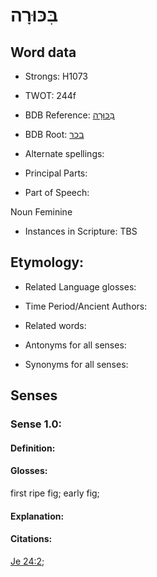 # בִּכּוּרָה

<!-- Status: S2="NeedsEdits" -->
<!-- Lexica used for edits:   -->

## Word data

* Strongs: H1073

* TWOT: 244f

* BDB Reference: [בִּכּוּרָה](rc://en/bdb/dict/b.br.ak)

* BDB Root: [בכר](rc://en/bdb/dict/b.br.aa)

* Alternate spellings:

* Principal Parts:

* Part of Speech:

Noun Feminine

* Instances in Scripture: TBS

## Etymology:

* Related Language glosses:

* Time Period/Ancient Authors:

* Related words:

* Antonyms for all senses:

* Synonyms for all senses:

## Senses

### Sense 1.0:

#### Definition:

#### Glosses:

first ripe fig; early fig; 

#### Explanation:

#### Citations:

[Je 24:2](rc://he/uhb/book/jer/24/2); 

